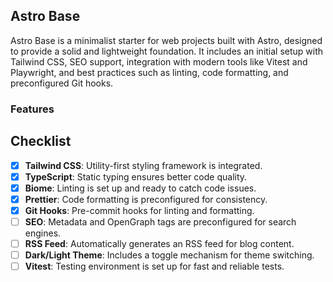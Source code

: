 ## Astro Base

Astro Base is a minimalist starter for web projects built with Astro, designed
to provide a solid and lightweight foundation. It includes an initial setup with
Tailwind CSS, SEO support, integration with modern tools like Vitest and
Playwright, and best practices such as linting, code formatting, and
preconfigured Git hooks.

### Features

## Checklist

- [x] **Tailwind CSS**: Utility-first styling framework is integrated.
- [x] **TypeScript**: Static typing ensures better code quality.
- [x] **Biome**: Linting is set up and ready to catch code issues.
- [x] **Prettier**: Code formatting is preconfigured for consistency.
- [x] **Git Hooks**: Pre-commit hooks for linting and formatting.
- [ ] **SEO**: Metadata and OpenGraph tags are preconfigured for search engines.
- [ ] **RSS Feed**: Automatically generates an RSS feed for blog content.
- [ ] **Dark/Light Theme**: Includes a toggle mechanism for theme switching.
- [ ] **Vitest**: Testing environment is set up for fast and reliable tests.
